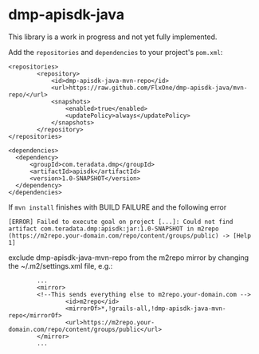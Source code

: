 # dmp-apisdk-java
This library is a work in progress and not yet fully implemented.

Add the `repositories` and `dependencies` to your project's `pom.xml`:

```
<repositories>
        <repository>
            <id>dmp-apisdk-java-mvn-repo</id>
            <url>https://raw.github.com/FlxOne/dmp-apisdk-java/mvn-repo/</url>
            <snapshots>
                <enabled>true</enabled>
                <updatePolicy>always</updatePolicy>
            </snapshots>
        </repository>
</repositories>
```

```
<dependencies>
  <dependency>
      <groupId>com.teradata.dmp</groupId>
      <artifactId>apisdk</artifactId>
      <version>1.0-SNAPSHOT</version>
  </dependency>
</dependencies>
```

If ```mvn install``` finishes with BUILD FAILURE and the following error
```
[ERROR] Failed to execute goal on project [...]: Could not find artifact com.teradata.dmp:apisdk:jar:1.0-SNAPSHOT in m2repo (https://m2repo.your-domain.com/repo/content/groups/public) -> [Help 1]
```
exclude dmp-apisdk-java-mvn-repo from the m2repo mirror by changing the ~/.m2/settings.xml file, e.g.:
```
        ...
        <mirror>
        <!--This sends everything else to m2repo.your-domain.com -->
                <id>m2repo</id>
                <mirrorOf>*,!grails-all,!dmp-apisdk-java-mvn-repo</mirrorOf>
                <url>https://m2repo.your-domain.com/repo/content/groups/public</url>
        </mirror>
        ...
```
